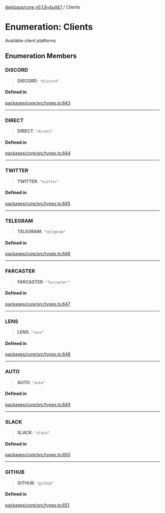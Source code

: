 [@elizaos/core v0.1.8+build.1](../index.md) / Clients

# Enumeration: Clients

Available client platforms

## Enumeration Members

### DISCORD

> **DISCORD**: `"discord"`

#### Defined in

[packages/core/src/types.ts:643](https://github.com/gaiaaiagent/GAIA/blob/main/packages/core/src/types.ts#L643)

***

### DIRECT

> **DIRECT**: `"direct"`

#### Defined in

[packages/core/src/types.ts:644](https://github.com/gaiaaiagent/GAIA/blob/main/packages/core/src/types.ts#L644)

***

### TWITTER

> **TWITTER**: `"twitter"`

#### Defined in

[packages/core/src/types.ts:645](https://github.com/gaiaaiagent/GAIA/blob/main/packages/core/src/types.ts#L645)

***

### TELEGRAM

> **TELEGRAM**: `"telegram"`

#### Defined in

[packages/core/src/types.ts:646](https://github.com/gaiaaiagent/GAIA/blob/main/packages/core/src/types.ts#L646)

***

### FARCASTER

> **FARCASTER**: `"farcaster"`

#### Defined in

[packages/core/src/types.ts:647](https://github.com/gaiaaiagent/GAIA/blob/main/packages/core/src/types.ts#L647)

***

### LENS

> **LENS**: `"lens"`

#### Defined in

[packages/core/src/types.ts:648](https://github.com/gaiaaiagent/GAIA/blob/main/packages/core/src/types.ts#L648)

***

### AUTO

> **AUTO**: `"auto"`

#### Defined in

[packages/core/src/types.ts:649](https://github.com/gaiaaiagent/GAIA/blob/main/packages/core/src/types.ts#L649)

***

### SLACK

> **SLACK**: `"slack"`

#### Defined in

[packages/core/src/types.ts:650](https://github.com/gaiaaiagent/GAIA/blob/main/packages/core/src/types.ts#L650)

***

### GITHUB

> **GITHUB**: `"github"`

#### Defined in

[packages/core/src/types.ts:651](https://github.com/gaiaaiagent/GAIA/blob/main/packages/core/src/types.ts#L651)
